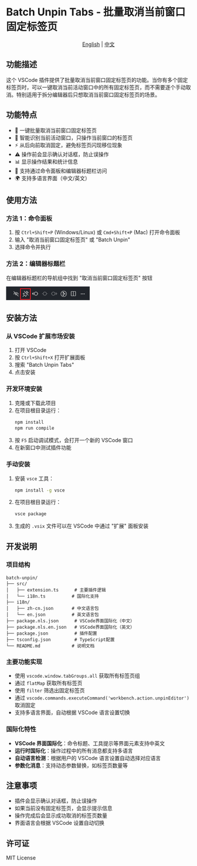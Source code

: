 # Batch Unpin Tabs - 批量取消当前窗口固定标签页

<div align="center">

[English](README_EN.md) | [中文](README.md)

</div>

## 功能描述

这个 VSCode 插件提供了批量取消当前窗口固定标签页的功能。当你有多个固定标签页时，可以一键取消当前活动窗口中的所有固定标签页，而不需要逐个手动取消。特别适用于拆分编辑器后只想取消当前窗口固定标签页的场景。

## 功能特点

- 🚀 一键批量取消当前窗口固定标签页
- 🎯 智能识别当前活动窗口，只操作当前窗口的标签页
- ⚡ 从后向前取消固定，避免标签页闪现移位现象
- ⚠️ 操作前会显示确认对话框，防止误操作
- 📊 显示操作结果和统计信息
- 📝 支持通过命令面板和编辑器标题栏访问
- 🌍 支持多语言界面（中文/英文）

## 使用方法

### 方法 1：命令面板

1. 按 `Ctrl+Shift+P` (Windows/Linux) 或 `Cmd+Shift+P` (Mac) 打开命令面板
2. 输入 "取消当前窗口固定标签页" 或 "Batch Unpin"
3. 选择命令并执行

### 方法 2：编辑器标题栏

在编辑器标题栏的导航组中找到 "取消当前窗口固定标签页" 按钮

![Button Icon](./images/button.png)

## 安装方法

### 从 VSCode 扩展市场安装

1. 打开 VSCode
2. 按 `Ctrl+Shift+X` 打开扩展面板
3. 搜索 "Batch Unpin Tabs"
4. 点击安装

### 开发环境安装

1. 克隆或下载此项目
2. 在项目根目录运行：
   ```bash
   npm install
   npm run compile
   ```
3. 按 `F5` 启动调试模式，会打开一个新的 VSCode 窗口
4. 在新窗口中测试插件功能

### 手动安装

1. 安装 `vsce` 工具：
   ```bash
   npm install -g vsce
   ```
2. 在项目根目录运行：
   ```bash
   vsce package
   ```
3. 生成的 `.vsix` 文件可以在 VSCode 中通过 "扩展" 面板安装

## 开发说明

### 项目结构

```
batch-unpin/
├── src/
│   ├── extension.ts      # 主要插件逻辑
│   └── i18n.ts          # 国际化支持
├── i18n/
│   ├── zh-cn.json       # 中文语言包
│   └── en.json          # 英文语言包
├── package.nls.json      # VSCode界面国际化（中文）
├── package.nls.en.json   # VSCode界面国际化（英文）
├── package.json          # 插件配置
├── tsconfig.json         # TypeScript配置
└── README.md            # 说明文档
```

### 主要功能实现

- 使用 `vscode.window.tabGroups.all` 获取所有标签页组
- 通过 `flatMap` 获取所有标签页
- 使用 `filter` 筛选出固定标签页
- 通过 `vscode.commands.executeCommand('workbench.action.unpinEditor')` 取消固定
- 支持多语言界面，自动根据 VSCode 语言设置切换

### 国际化特性

- **VSCode 界面国际化**：命令标题、工具提示等界面元素支持中英文
- **运行时国际化**：操作过程中的所有消息都支持多语言
- **自动语言检测**：根据用户的 VSCode 语言设置自动选择对应语言
- **参数化消息**：支持动态参数替换，如标签页数量等

## 注意事项

- 插件会显示确认对话框，防止误操作
- 如果当前没有固定标签页，会显示提示信息
- 操作完成后会显示成功取消的标签页数量
- 界面语言会根据 VSCode 设置自动切换

## 许可证

MIT License

